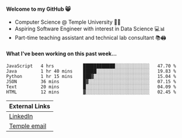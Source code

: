 #### Welcome to my GitHub 😸
  * Computer Science @ Temple University 🍒🦉
  * Aspiring Software Engineer with interest in Data Science 💻📊
  * Part-time teaching assistant and technical lab consultant 📚🖨️

#### What I've been working on this past week...
<!--START_SECTION:waka-->

```text
JavaScript   4 hrs           ████████████░░░░░░░░░░░░░   47.70 %
Java         1 hr 40 mins    █████░░░░░░░░░░░░░░░░░░░░   19.83 %
Python       1 hr 15 mins    ███▓░░░░░░░░░░░░░░░░░░░░░   15.04 %
JSON         36 mins         █▓░░░░░░░░░░░░░░░░░░░░░░░   07.15 %
Text         20 mins         █░░░░░░░░░░░░░░░░░░░░░░░░   04.09 %
HTML         12 mins         ▓░░░░░░░░░░░░░░░░░░░░░░░░   02.45 %
```

<!--END_SECTION:waka-->

| External Links | 
| -------------- | 
| [LinkedIn](https://linkedin.com/in/shullender) |
| [Temple email](mailto:stephull@temple.edu) |
